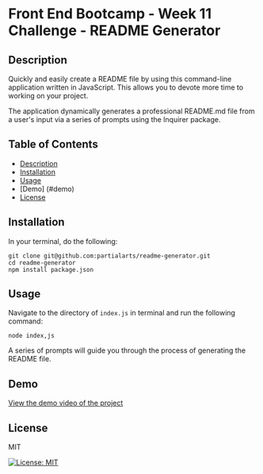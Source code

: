 # Front End Bootcamp - Week 11 Challenge - README Generator

## Description

Quickly and easily create a README file by using this command-line application written in JavaScript. This allows you to devote more time to working on your project.

The application dynamically generates a professional README.md file from a user's input via a series of prompts using the Inquirer package.

## Table of Contents

- [Description](#description)
- [Installation](#installation)
- [Usage](#usage)
- [Demo] (#demo)
- [License](#license)

## Installation

In your terminal, do the following:
```
git clone git@github.com:partialarts/readme-generator.git
cd readme-generator
npm install package.json
```

## Usage

Navigate to the directory of `index.js` in terminal and run the following command:
```
node index,js
```
A series of prompts will guide you through the process of generating the README file.

## Demo

[View the demo video of the project](./media/walkthrough-video.mp4)

## License

MIT

[![License: MIT](https://img.shields.io/badge/License-MIT-yellow.svg)](https://opensource.org/licenses/MIT)